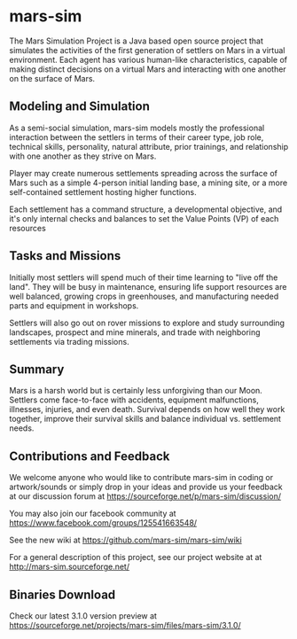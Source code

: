 # mars-sim

The Mars Simulation Project is a Java based open source project that simulates the activities of the first generation of settlers on Mars in a virtual environment. Each agent has various human-like characteristics, capable of making distinct decisions on a virtual Mars and interacting with one another on the surface of Mars.


## Modeling and Simulation

As a semi-social simulation, mars-sim models mostly the professional interaction between the settlers in terms of their career type, job role, technical skills, personality, natural attribute, prior trainings, and relationship with one another as they strive on Mars.

Player may create numerous settlements spreading across the surface of Mars such as a simple 4-person initial landing base, a mining site, or a more self-contained settlement hosting higher functions. 

Each settlement has a command structure, a developmental objective, and it's only internal checks and balances to set the Value Points (VP) of each resources 


## Tasks and Missions

Initially most settlers will spend much of their time learning to "live off the land". They will be busy in maintenance, ensuring life support resources are well balanced, growing crops in greenhouses, and manufacturing needed parts and equipment in workshops. 

Settlers will also go out on rover missions to explore and study surrounding landscapes, prospect and mine minerals, and trade with neighboring settlements via trading missions. 


## Summary

Mars is a harsh world but is certainly less unforgiving than our Moon. Settlers come face-to-face with accidents, equipment malfunctions, illnesses, injuries, and even death. Survival depends on how well they work together, improve their survival skills and balance individual vs. settlement needs.


## Contributions and Feedback

We welcome anyone who would like to contribute mars-sim in coding or artwork/sounds or simply drop in your ideas and provide us your feedback at our discussion forum at https://sourceforge.net/p/mars-sim/discussion/ 

You may also join our facebook community at https://www.facebook.com/groups/125541663548/

See the new wiki at https://github.com/mars-sim/mars-sim/wiki

For a general description of this project, see our project website at at http://mars-sim.sourceforge.net/ 


## Binaries Download 

Check our latest 3.1.0 version preview at https://sourceforge.net/projects/mars-sim/files/mars-sim/3.1.0/ 








